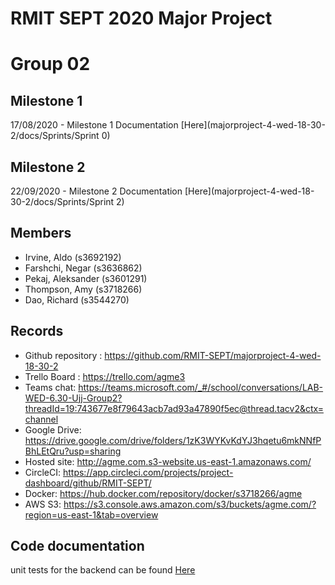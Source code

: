 # RMIT SEPT 2020 Major Project

# Group 02

## Milestone 1
17/08/2020 - Milestone 1 Documentation [Here](majorproject-4-wed-18-30-2/docs/Sprints/Sprint 0) 

## Milestone 2
22/09/2020 - Milestone 2 Documentation [Here](majorproject-4-wed-18-30-2/docs/Sprints/Sprint 2)

## Members
* Irvine, Aldo (s3692192)
* Farshchi, Negar (s3636862)
* Pekaj, Aleksander (s3601291)
* Thompson, Amy (s3718266)
* Dao, Richard (s3544270)

## Records

* Github repository : https://github.com/RMIT-SEPT/majorproject-4-wed-18-30-2
* Trello Board : https://trello.com/agme3
* Teams chat: https://teams.microsoft.com/_#/school/conversations/LAB-WED-6.30-Ujj-Group2?threadId=19:743677e8f79643acb7ad93a47890f5ec@thread.tacv2&ctx=channel
* Google Drive: https://drive.google.com/drive/folders/1zK3WYKvKdYJ3hqetu6mkNNfPBhLEtQru?usp=sharing 
* Hosted site: http://agme.com.s3-website.us-east-1.amazonaws.com/
* CircleCI: https://app.circleci.com/projects/project-dashboard/github/RMIT-SEPT/ 
* Docker: https://hub.docker.com/repository/docker/s3718266/agme 
* AWS S3: https://s3.console.aws.amazon.com/s3/buckets/agme.com/?region=us-east-1&tab=overview

## Code documentation

unit tests for the backend can be found [Here](majorproject-4-wed-18-30-2/BackEnd/src/main/java/com/wed18302/majorproject/tests/)
